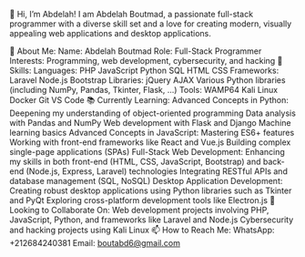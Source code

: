 👋 Hi, I’m Abdelah!
I am Abdelah Boutmad, a passionate full-stack programmer with a diverse skill set and a love for creating modern, visually appealing web applications and desktop applications.

🌟 About Me:
Name: Abdelah Boutmad
Role: Full-Stack Programmer
Interests: Programming, web development, cybersecurity, and hacking
💼 Skills:
Languages:
PHP
JavaScript
Python
SQL
HTML
CSS
Frameworks:
Laravel
Node.js
Bootstrap
Libraries:
jQuery
AJAX
Various Python libraries (including NumPy, Pandas, Tkinter, Flask, ...)
Tools:
WAMP64
Kali Linux
Docker
Git
VS Code
📚 Currently Learning:
Advanced Concepts in Python:
Deepening my understanding of object-oriented programming
Data analysis with Pandas and NumPy
Web development with Flask and Django
Machine learning basics
Advanced Concepts in JavaScript:
Mastering ES6+ features
Working with front-end frameworks like React and Vue.js
Building complex single-page applications (SPAs)
Full-Stack Web Development:
Enhancing my skills in both front-end (HTML, CSS, JavaScript, Bootstrap) and back-end (Node.js, Express, Laravel) technologies
Integrating RESTful APIs and database management (SQL, NoSQL)
Desktop Application Development:
Creating robust desktop applications using Python libraries such as Tkinter and PyQt
Exploring cross-platform development tools like Electron.js
💞️ Looking to Collaborate On:
Web development projects involving PHP, JavaScript, Python, and frameworks like Laravel and Node.js
Cybersecurity and hacking projects using Kali Linux
📫 How to Reach Me:
WhatsApp: +212684240381
Email: boutabd6@gmail.com
